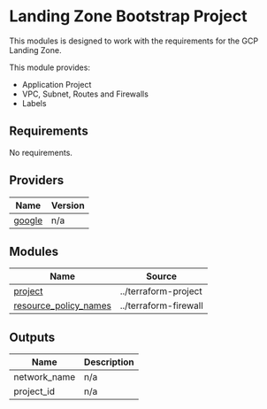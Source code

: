 # Landing Zone Bootstrap Project

This modules is designed to work with the requirements for the GCP Landing Zone.

This module provides:
- Application Project
- VPC, Subnet, Routes and Firewalls
- Labels

<!-- BEGINNING OF PRE-COMMIT-TERRAFORM DOCS HOOK -->
## Requirements

No requirements.

## Providers

| Name | Version |
|------|---------|
| <a name="provider_google"></a> [google](#provider\_google) | n/a |

## Modules

| Name | Source |
|------|--------|
| <a name="module_project"></a> [project](#module\_project) | ../terraform-project |
| <a name="module_resource_policy_names"></a> [resource\_policy\_names](#module\_resource\_policy\_names) | ../terraform-firewall |

## Outputs

| Name | Description |
|------|-------------|
| network_name | n/a |
| project_id | n/a |
<!-- END OF PRE-COMMIT-TERRAFORM DOCS HOOK -->